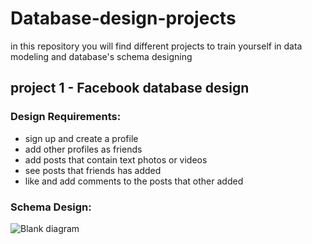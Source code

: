# Database-design-projects
in this repository you will find different projects to train yourself in data modeling and database's schema designing 
## project 1 - Facebook database design 
### Design Requirements:
- sign up and create a profile 
- add other profiles as friends
- add posts that contain text photos or videos 
- see posts that friends has added 
- like and add comments to the posts that other added
### Schema Design: 
![Blank diagram](https://github.com/OmarEssameldinMousa/Database-design-projects/assets/124374760/59f6ef15-1e9d-47a1-9c27-eef4751ceb76)
